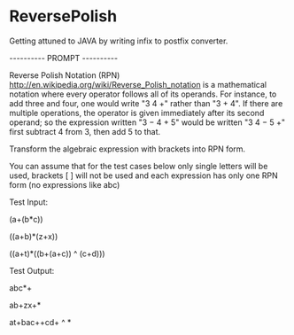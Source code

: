 ReversePolish
=============

Getting attuned to JAVA by writing infix to postfix converter.

---------- PROMPT ----------


Reverse Polish Notation (RPN) <http://en.wikipedia.org/wiki/Reverse_Polish_notation> is a mathematical notation where every operator follows all of its operands. For instance, to add three and four, one would write "3 4 +" rather than "3 + 4". If there are multiple operations, the operator is given immediately after its second operand; so the expression written "3 − 4 + 5" would be written "3 4 − 5 +" first subtract 4 from 3, then add 5 to that.

Transform the algebraic expression with brackets into RPN form.

You can assume that for the test cases below only single letters will be used, brackets [ ] will not be used and each expression has only one RPN form (no expressions like abc)

Test Input:

(a+(b*c))

((a+b)*(z+x))

((a+t)*((b+(a+c)) ^ (c+d)))

Test Output:

abc*+

ab+zx+*

at+bac++cd+ ^ *
